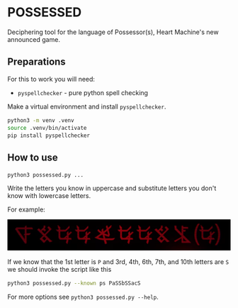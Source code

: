 # POSSESSED

Deciphering tool for the language of Possessor(s), Heart Machine's new
announced game.

## Preparations

For this to work you will need:

- `pyspellchecker` - pure python spell checking

Make a virtual environment and install `pyspellchecker`.

```sh
python3 -m venv .venv
source .venv/bin/activate
pip install pyspellchecker
```

## How to use

`python3 possessed.py ...`

Write the letters you know in uppercase and substitute letters you don't know
with lowercase letters.

For example:

![Cipher](/.github/possessors.png)

If we know that the 1st letter is `P` and 3rd, 4th, 6th, 7th, and 10th letters
are `S` we should invoke the script like this

```sh
python3 possessed.py --known ps PaSSbSSacS
```

For more options see `python3 possessed.py --help`.
